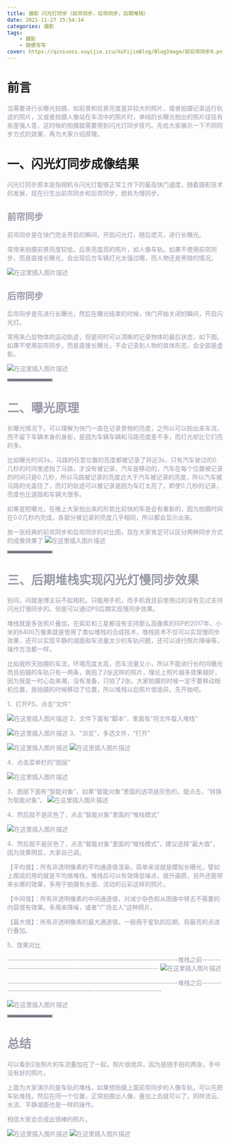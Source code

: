 ```yaml
---
title: 摄影 闪光灯同步（前帘同步，后帘同步，后期堆栈）
date: 2021-11-27 15:54:14
categories: 摄影
tags:
    - 摄影
    - 随便写写
cover: https://qiniuoss.xuyijie.icu/XuYijieBlog/BlogImage/前后帘同步0.png
---
```


# 前言

<font color=#999AAA >当需要进行长曝光拍摄，如前景和后景亮度差异较大的照片，或者拍摄记录运行轨迹的照片，又或者拍摄人像站在车流中的照片时，单纯的长曝光拍出的照片往往有些差强人意，这时候的拍摄就需要用到闪光灯同步技巧。先给大家展示一下不同同步方式的效果，再为大家介绍原理。</font>


# 一、闪光灯同步成像结果



<font color=#999AAA > 闪光灯同步原本是指相机与闪光灯能够正常工作下的最高快门速度，随着摄影技术的发展，现在衍生出前帘同步和后帘同步，统称为慢同步。
##  前帘同步
<font color=#999AAA > 前帘同步是在快门完全开启的瞬间，开启闪光灯，随后熄灭，进行长曝光。

<font color=#999AAA > 常用来拍摄前景亮度较低，后景亮度高的照片，如人像车轨。如果不使用前帘同步，而是直接长曝光，会出现后方车辆灯光太强过曝，而人物还是黑暗的情况。

![在这里插入图片描述](https://qiniuoss.xuyijie.icu/XuYijieBlog/BlogImage/前后帘同步0.png)

##  后帘同步
<font color=#999AAA > 后帘同步是先进行长曝光，然后在曝光结束的时候，快门开始关闭的瞬间，开启闪光灯。

<font color=#999AAA > 常用来凸显物体的运动轨迹，但是同时可以清晰的记录物体的最后状态，如下图。如果不使用前帘同步，而是直接长曝光，不会记录到人物的具体形态，会全部是虚影。

![在这里插入图片描述](https://qiniuoss.xuyijie.icu/XuYijieBlog/BlogImage/前后帘同步1.png)
<hr style=" border:solid; width:100px; height:1px;" color=#000000 size=1">

# 二、曝光原理
<font color=#999AAA >长曝光情况下，可以理解为快门一直在记录景物的亮度，之所以可以拍出来车流，而不留下车辆本身的身影，是因为车辆车辆和马路亮度差不多，而灯光却比它们亮的多。

<font color=#999AAA >比如曝光时间3s，马路的任意位置的亮度都被记录了将近3s，只有汽车驶过的0.几秒的时间里遮挡了马路，才没有被记录，汽车是移动的，汽车在每个位置被记录的时间只是0.几秒，所以马路被记录的亮度远大于汽车被记录的亮度，所以汽车被马路的光盖住了，而灯的轨迹可以被记录是因为车灯太亮了，即使0.几秒的记录，亮度也比道路和车辆大很多。

<font color=#999AAA >如果是短曝光，在晚上大家拍出来的形势比较快的车是会有重影的，因为拍摄时间在0.0几秒内完成，各部分被记录的亮度几乎相同，所以都会显示出来。

<font color=#999AAA >放一张经典的前帘同步和后帘同步的对比图，现在大家肯定可以区分两种同步方式的成像效果了
![在这里插入图片描述](https://qiniuoss.xuyijie.icu/XuYijieBlog/BlogImage/前后帘同步2.png)

<hr style=" border:solid; width:100px; height:1px;" color=#000000 size=1">

#  三、后期堆栈实现闪光灯慢同步效果
<font color=#999AAA >别问，问就是博主玩不起相机，只能用手机，而手机我目前使用过的没有见过支持闪光灯慢同步的。但是可以通过PS后期实现慢同步效果。

<font color=#999AAA >堆栈就是多张照片叠加，在索尼和三星都没有支持那么高像素的ISP的2017年，小米的6400万像素就是使用了类似堆栈的合成技术，堆栈技术不仅可以实现慢同步效果，还可以实现平静的湖面和车流量太少的车轨问题，还可以进行照片降噪等，操作方法都一样。

<font color=#999AAA >比如我昨天拍摄的车流，环境亮度太高，而车流量又小，所以不能进行长时间曝光而且拍摄的车轨只有一两条，我拍了2张这样的照片，理论上照片越多效果越好，因为我是一时心血来潮，没有准备，只拍了2张。大家拍摄的时候一定不要移动相机位置，我拍摄的时候移动了位置，所以堆栈以后照片很诡异。先开始吧。

<font color=#999AAA >1、打开PS，点击“文件”

![在这里插入图片描述](https://qiniuoss.xuyijie.icu/XuYijieBlog/BlogImage/前后帘同步3.png)
<font color=#999AAA >2、文件下面有“脚本”，里面有“将文件载入堆栈”

![在这里插入图片描述](https://qiniuoss.xuyijie.icu/XuYijieBlog/BlogImage/前后帘同步4.png)
<font color=#999AAA >3、"浏览"，多选文件，“打开”

![在这里插入图片描述](https://qiniuoss.xuyijie.icu/XuYijieBlog/BlogImage/前后帘同步5.png)
![在这里插入图片描述](https://qiniuoss.xuyijie.icu/XuYijieBlog/BlogImage/前后帘同步6.png)


<font color=#999AAA >4、点击菜单栏的“图层”

![在这里插入图片描述](https://qiniuoss.xuyijie.icu/XuYijieBlog/BlogImage/前后帘同步7.png)

<font color=#999AAA >3、图层下面有“智能对象”，如果“智能对象”里面的选项是灰色的，就点击，“转换为智能对象”。
![在这里插入图片描述](https://qiniuoss.xuyijie.icu/XuYijieBlog/BlogImage/前后帘同步8.png)

<font color=#999AAA >4、然后就不是灰色了，点击“智能对象”里面的“堆栈模式”

![在这里插入图片描述](https://qiniuoss.xuyijie.icu/XuYijieBlog/BlogImage/前后帘同步9.png)

<font color=#999AAA >4、然后就不是灰色了，点击“智能对象”里面的“堆栈模式”，建议选择“最大值”，因为效果明显，大家自己调。

<font color=#999AAA >【平均值】：所有非透明像素的平均通道值渲染，简单来说就是模拟长曝光，譬如上图说的用的就是平均值堆栈，堆栈后可以有效降低噪点，提升画质，另外还能带来长爆的效果，多用于拍摄有水面、流动的云彩这样的照片。

<font color=#999AAA >【中间值】：所有非透明像素的中间通道值，对减少杂色和从图像中移去不需要的内容很有效果。多用来降噪，或者“广场去人”这种照片。

<font color=#999AAA >【最大值】：所有非透明像素的最大通道值。一般用于星轨的后期，将最亮的点进行叠加。

<font color=#999AAA >5、效果对比




--------------------------------------------------------------堆栈之前--------------------------------------------------------------
![在这里插入图片描述](https://qiniuoss.xuyijie.icu/XuYijieBlog/BlogImage/前后帘同步10.png)

--------------------------------------------------------------堆栈之后---------------------------------------------------------------

![在这里插入图片描述](https://qiniuoss.xuyijie.icu/XuYijieBlog/BlogImage/前后帘同步11.png)



<hr style=" border:solid; width:100px; height:1px;" color=#000000 size=1">


# 总结
<font color=#999AAA >可以看到2张照片的车流叠加在了一起，照片很诡异，因为是随手拍的两张，手中没有好的照片。

<font color=#999AAA >上面为大家演示的是车轨的堆栈，如果想拍摄上面前帘同步的人像车轨，可以先把车轨堆栈，然后在同一个位置，正常拍摄出人像，叠加上去就可以了。同样流云、水流、平静湖面也是一样的操作。

相信大家会合成出很棒的照片。

![在这里插入图片描述](https://qiniuoss.xuyijie.icu/XuYijieBlog/BlogImage/前后帘同步12.png)
![在这里插入图片描述](https://qiniuoss.xuyijie.icu/XuYijieBlog/BlogImage/前后帘同步13.png)

